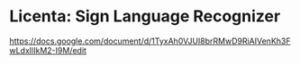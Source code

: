 # Licenta: Sign Language Recognizer

https://docs.google.com/document/d/1TyxAh0VJUI8brRMwD9RiAIVenKh3FwLdxIlIkM2-I9M/edit
